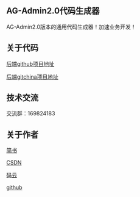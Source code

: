 ## AG-Admin2.0代码生成器

AG-Admin2.0版本的通用代码生成器！加速业务开发！

## 关于代码
[后端github项目地址](https://github.com/wxiaoqi/saas-admin)

[后端gitchina项目地址](http://git.oschina.net/geek_qi/saas-security)



## 技术交流
交流群：169824183

## 关于作者
[简书](http://www.jianshu.com/)

[CSDN](http://blog.csdn.net/u011282930)

[码云](http://git.oschina.net/geek_qi)

[github](https://github.com/wxiaoqi)